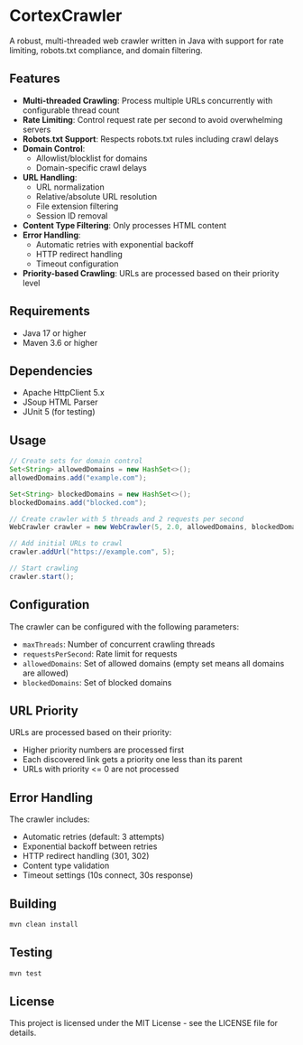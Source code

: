 # CortexCrawler

A robust, multi-threaded web crawler written in Java with support for rate limiting, robots.txt compliance, and domain filtering.

## Features

- **Multi-threaded Crawling**: Process multiple URLs concurrently with configurable thread count
- **Rate Limiting**: Control request rate per second to avoid overwhelming servers
- **Robots.txt Support**: Respects robots.txt rules including crawl delays
- **Domain Control**: 
  - Allowlist/blocklist for domains
  - Domain-specific crawl delays
- **URL Handling**:
  - URL normalization
  - Relative/absolute URL resolution
  - File extension filtering
  - Session ID removal
- **Content Type Filtering**: Only processes HTML content
- **Error Handling**:
  - Automatic retries with exponential backoff
  - HTTP redirect handling
  - Timeout configuration
- **Priority-based Crawling**: URLs are processed based on their priority level

## Requirements

- Java 17 or higher
- Maven 3.6 or higher

## Dependencies

- Apache HttpClient 5.x
- JSoup HTML Parser
- JUnit 5 (for testing)

## Usage

```java
// Create sets for domain control
Set<String> allowedDomains = new HashSet<>();
allowedDomains.add("example.com");

Set<String> blockedDomains = new HashSet<>();
blockedDomains.add("blocked.com");

// Create crawler with 5 threads and 2 requests per second
WebCrawler crawler = new WebCrawler(5, 2.0, allowedDomains, blockedDomains);

// Add initial URLs to crawl
crawler.addUrl("https://example.com", 5);

// Start crawling
crawler.start();
```

## Configuration

The crawler can be configured with the following parameters:

- `maxThreads`: Number of concurrent crawling threads
- `requestsPerSecond`: Rate limit for requests
- `allowedDomains`: Set of allowed domains (empty set means all domains are allowed)
- `blockedDomains`: Set of blocked domains

## URL Priority

URLs are processed based on their priority:
- Higher priority numbers are processed first
- Each discovered link gets a priority one less than its parent
- URLs with priority <= 0 are not processed

## Error Handling

The crawler includes:
- Automatic retries (default: 3 attempts)
- Exponential backoff between retries
- HTTP redirect handling (301, 302)
- Content type validation
- Timeout settings (10s connect, 30s response)

## Building

```bash
mvn clean install
```

## Testing

```bash
mvn test
```

## License

This project is licensed under the MIT License - see the LICENSE file for details.

